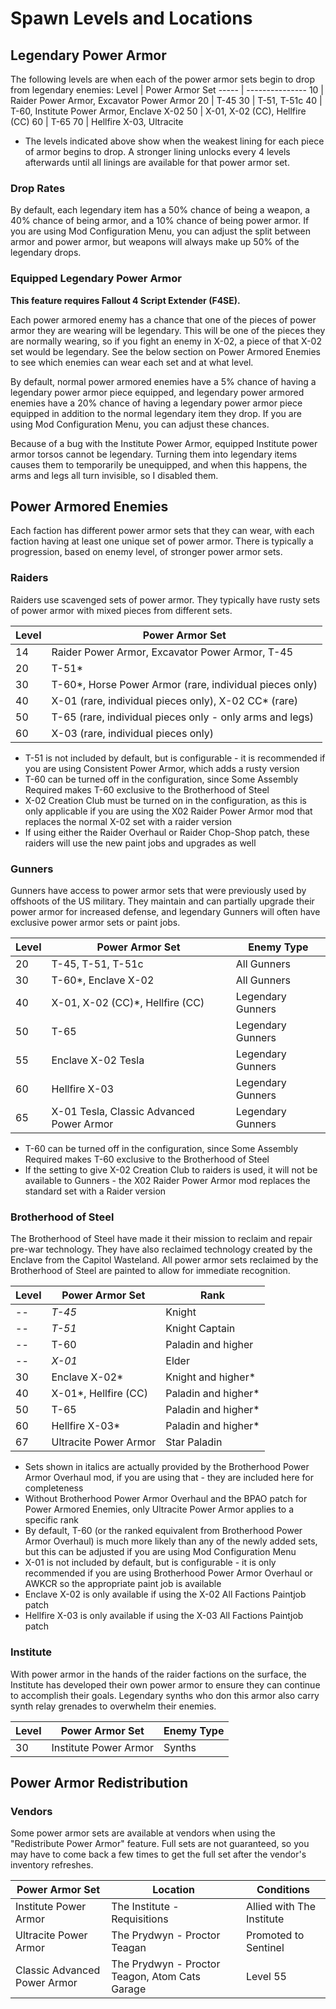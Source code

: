 # Spawn Levels and Locations

## Legendary Power Armor
The following levels are when each of the power armor sets begin to drop from legendary enemies:
Level | Power Armor Set
----- | ---------------
10    | Raider Power Armor, Excavator Power Armor
20    | T-45
30    | T-51, T-51c
40    | T-60, Institute Power Armor, Enclave X-02
50    | X-01, X-02 (CC), Hellfire (CC)
60    | T-65
70    | Hellfire X-03, Ultracite

* The levels indicated above show when the weakest lining for each piece of armor begins to drop. A stronger lining unlocks every 4 levels afterwards until all linings are available for that power armor set.

### Drop Rates
By default, each legendary item has a 50% chance of being a weapon, a 40% chance of being armor, and a 10% chance of being power armor. If you are using Mod Configuration Menu, you can adjust the split between armor and power armor, but weapons will always make up 50% of the legendary drops.

### Equipped Legendary Power Armor

**This feature requires Fallout 4 Script Extender (F4SE).**

Each power armored enemy has a chance that one of the pieces of power armor they are wearing will be legendary. This will be one of the pieces they are normally wearing, so if you fight an enemy in X-02, a piece of that X-02 set would be legendary. See the below section on Power Armored Enemies to see which enemies can wear each set and at what level.

By default, normal power armored enemies have a 5% chance of having a legendary power armor piece equipped, and legendary power armored enemies have a 20% chance of having a legendary power armor piece equipped in addition to the normal legendary item they drop. If you are using Mod Configuration Menu, you can adjust these chances.

Because of a bug with the Institute Power Armor, equipped Institute power armor torsos cannot be legendary. Turning them into legendary items causes them to temporarily be unequipped, and when this happens, the arms and legs all turn invisible, so I disabled them. 

## Power Armored Enemies
Each faction has different power armor sets that they can wear, with each faction having at least one unique set of power armor. There is typically a progression, based on enemy level, of stronger power armor sets.

### Raiders
Raiders use scavenged sets of power armor. They typically have rusty sets of power armor with mixed pieces from different sets.

Level | Power Armor Set
----- | ---------------
14    | Raider Power Armor, Excavator Power Armor, T-45
20    | T-51*
30    | T-60*, Horse Power Armor (rare, individual pieces only)
40    | X-01 (rare, individual pieces only), X-02 CC* (rare)
50    | T-65 (rare, individual pieces only - only arms and legs)
60    | X-03 (rare, individual pieces only)

* T-51 is not included by default, but is configurable - it is recommended if you are using Consistent Power Armor, which adds a rusty version
* T-60 can be turned off in the configuration, since Some Assembly Required makes T-60 exclusive to the Brotherhood of Steel
* X-02 Creation Club must be turned on in the configuration, as this is only applicable if you are using the X02 Raider Power Armor mod that replaces the normal X-02 set with a raider version
* If using either the Raider Overhaul or Raider Chop-Shop patch, these raiders will use the new paint jobs and upgrades as well

### Gunners
Gunners have access to power armor sets that were previously used by offshoots of the US military. They maintain and can partially upgrade their power armor for increased defense, and legendary Gunners will often have exclusive power armor sets or paint jobs.

Level | Power Armor Set                          | Enemy Type
----- | ---------------------------------------- | ----------
20    | T-45, T-51, T-51c                        | All Gunners
30    | T-60*, Enclave X-02                      | All Gunners
40    | X-01, X-02 (CC)*, Hellfire (CC)          | Legendary Gunners
50    | T-65                                     | Legendary Gunners
55    | Enclave X-02 Tesla                       | Legendary Gunners
60    | Hellfire X-03                            | Legendary Gunners
65    | X-01 Tesla, Classic Advanced Power Armor | Legendary Gunners

* T-60 can be turned off in the configuration, since Some Assembly Required makes T-60 exclusive to the Brotherhood of Steel
* If the setting to give X-02 Creation Club to raiders is used, it will not be available to Gunners - the X02 Raider Power Armor mod replaces the standard set with a Raider version

### Brotherhood of Steel
The Brotherhood of Steel have made it their mission to reclaim and repair pre-war technology. They have also reclaimed technology created by the Enclave from the Capitol Wasteland. All power armor sets reclaimed by the Brotherhood of Steel are painted to allow for immediate recognition.

Level | Power Armor Set                 | Rank
----- | ------------------------------- | ------------
--    | _T-45_                          | Knight
--    | _T-51_                          | Knight Captain
--    | T-60                            | Paladin and higher
--    | _X-01_                          | Elder
30    | Enclave X-02*                   | Knight and higher*
40    | X-01*, Hellfire (CC)            | Paladin and higher*
50    | T-65                            | Paladin and higher*
60    | Hellfire X-03*                  | Paladin and higher*
67    | Ultracite Power Armor           | Star Paladin

* Sets shown in italics are actually provided by the Brotherhood Power Armor Overhaul mod, if you are using that - they are included here for completeness
* Without Brotherhood Power Armor Overhaul and the BPAO patch for Power Armored Enemies, only Ultracite Power Armor applies to a specific rank
* By default, T-60 (or the ranked equivalent from Brotherhood Power Armor Overhaul) is much more likely than any of the newly added sets, but this can be adjusted if you are using Mod Configuration Menu
* X-01 is not included by default, but is configurable - it is only recommended if you are using Brotherhood Power Armor Overhaul or AWKCR so the appropriate paint job is available
* Enclave X-02 is only available if using the X-02 All Factions Paintjob patch
* Hellfire X-03 is only available if using the X-03 All Factions Paintjob patch

### Institute
With power armor in the hands of the raider factions on the surface, the Institute has developed their own power armor to ensure they can continue to accomplish their goals. Legendary synths who don this armor also carry synth relay grenades to overwhelm their enemies.

Level | Power Armor Set       | Enemy Type
----- | --------------------- | ----------
30    | Institute Power Armor | Synths

## Power Armor Redistribution

### Vendors

Some power armor sets are available at vendors when using the "Redistribute Power Armor" feature. Full sets are not guaranteed, so you may have to come back a few times to get the full set after the vendor's inventory refreshes.

Power Armor Set              | Location                                       | Conditions
---------------------------- | ---------------------------------------------- | ----------
Institute Power Armor        | The Institute - Requisitions                   | Allied with The Institute
Ultracite Power Armor        | The Prydwyn - Proctor Teagan                   | Promoted to Sentinel
Classic Advanced Power Armor | The Prydwyn - Proctor Teagon, Atom Cats Garage | Level 55
